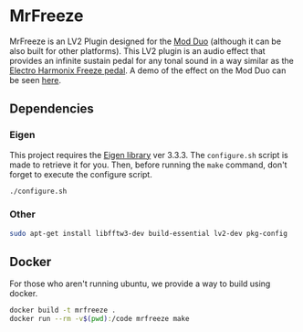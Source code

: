 # MrFreeze
MrFreeze is an LV2 Plugin designed for the [Mod Duo](https://moddevices.com/) (although it can be also built for other platforms).
This LV2 plugin is an audio effect that provides an infinite sustain pedal for any tonal sound in a way similar as the [Electro Harmonix Freeze pedal](http://www.ehx.com/products/freeze).
A demo of the effect on the Mod Duo can be seen [here](https://drive.google.com/open?id=0B2q3qYi2cyKQUEZCcmJyWmszMDQ).

## Dependencies

### Eigen

This project requires the [Eigen library](http://eigen.tuxfamily.org/index.php?title=Main_Page) ver 3.3.3.
The `configure.sh` script is made to retrieve it for you. Then, before running the `make` command, don't forget to execute the configure script.
```bash
./configure.sh
```

### Other

```bash
sudo apt-get install libfftw3-dev build-essential lv2-dev pkg-config
```

## Docker
For those who aren't running ubuntu, we provide a way to build using docker.
```bash
docker build -t mrfreeze .
docker run --rm -v$(pwd):/code mrfreeze make
```
